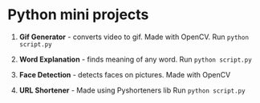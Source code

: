 # Python mini projects

1. **Gif Generator** - converts video to gif. Made with OpenCV. 
 Run ```python script.py``` 

2. **Word Explanation** - finds meaning of any word. 
 Run ```python script.py``` 

3. **Face Detection** - detects faces on pictures. Made with OpenCV

4. **URL Shortener** - Made using Pyshorteners lib
 Run ```python script.py``` 

